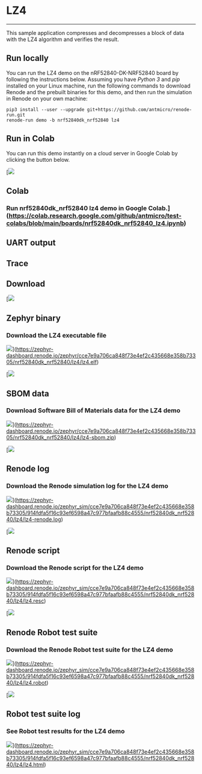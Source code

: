 


LZ4
===




---




This sample application compresses and decompresses a block of data with the LZ4
algorithm and verifies the result.



Run locally
-----------




You can run the LZ4 demo on the nRF52840\-DK\-NRF52840 board by following the
instructions below. Assuming you have *Python 3* and *pip* installed on your
Linux machine, run the following commands to download Renode and the prebuilt
binaries for this demo, and then run the simulation in Renode on your own
machine:



```
pip3 install --user --upgrade git+https://github.com/antmicro/renode-run.git
renode-run demo -b nrf52840dk_nrf52840 lz4

```


Run in Colab
------------



You can run this demo instantly on a cloud server in Google Colab by clicking
the button below.



[![](./colab.svg)


Colab
-----


### Run nrf52840dk\_nrf52840 lz4 demo in Google Colab.](https://colab.research.google.com/github/antmicro/test-colabs/blob/main/boards/nrf52840dk_nrf52840_lz4.ipynb)


UART output
-----------






Trace
-----







Download
--------




[![](./artifacts.svg)


Zephyr binary
-------------


### Download the LZ4 executable file




![](./download.svg)](https://zephyr-dashboard.renode.io/zephyr/cce7e9a706ca848f73e4ef2c435668e358b73305/nrf52840dk_nrf52840/lz4/lz4.elf)


[![](./sbom.svg)


SBOM data
---------


### Download Software Bill of Materials data for the LZ4 demo




![](./download.svg)](https://zephyr-dashboard.renode.io/zephyr/cce7e9a706ca848f73e4ef2c435668e358b73305/nrf52840dk_nrf52840/lz4/lz4-sbom.zip)


[![](./renode-artifacts.svg)


Renode log
----------


### Download the Renode simulation log for the LZ4 demo




![](./download.svg)](https://zephyr-dashboard.renode.io/zephyr_sim/cce7e9a706ca848f73e4ef2c435668e358b73305/914fdfa5f16c93ef6598a47c977bfaafb88c4555/nrf52840dk_nrf52840/lz4/lz4-renode.log)


[![](./renode-artifacts.svg)


Renode script
-------------


### Download the Renode script for the LZ4 demo




![](./download.svg)](https://zephyr-dashboard.renode.io/zephyr_sim/cce7e9a706ca848f73e4ef2c435668e358b73305/914fdfa5f16c93ef6598a47c977bfaafb88c4555/nrf52840dk_nrf52840/lz4/lz4.resc)


[![](./renode-artifacts.svg)


Renode Robot test suite
-----------------------


### Download the Renode Robot test suite for the LZ4 demo




![](./download.svg)](https://zephyr-dashboard.renode.io/zephyr_sim/cce7e9a706ca848f73e4ef2c435668e358b73305/914fdfa5f16c93ef6598a47c977bfaafb88c4555/nrf52840dk_nrf52840/lz4/lz4.robot)


[![](./robot.svg)


Robot test suite log
--------------------


### See Robot test results for the LZ4 demo




![](./download.svg)](https://zephyr-dashboard.renode.io/zephyr_sim/cce7e9a706ca848f73e4ef2c435668e358b73305/914fdfa5f16c93ef6598a47c977bfaafb88c4555/nrf52840dk_nrf52840/lz4/lz4.html)


